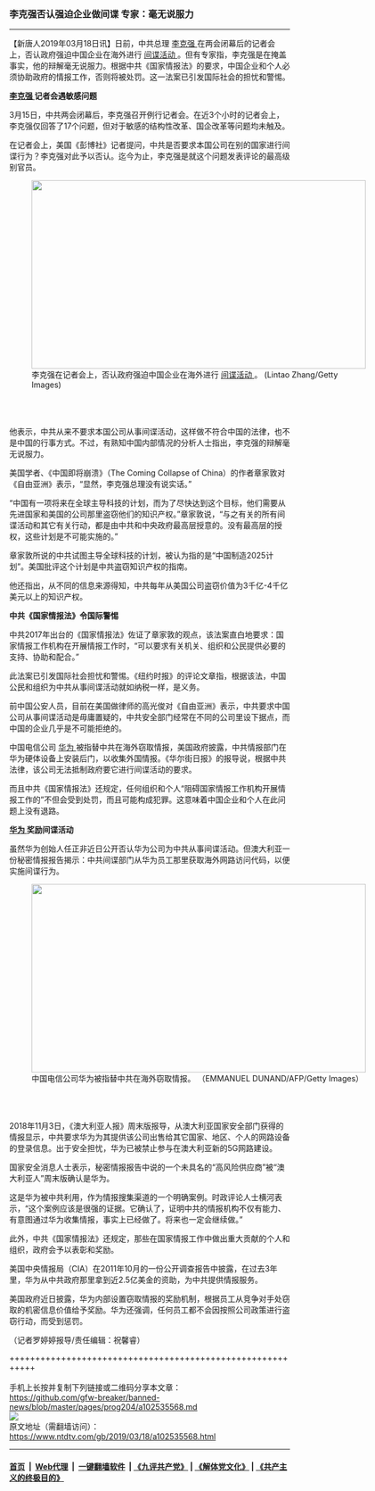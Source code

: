 ### 李克强否认强迫企业做间谍 专家：毫无说服力
------------------------

<div class="post_content" itemprop="articleBody">
 <p>
  【新唐人2019年03月18日讯】日前，中共总理
  <a href="https://www.ntdtv.com/gb/李克强.htm">
   李克强
  </a>
  在两会闭幕后的记者会上，否认政府强迫中国企业在海外进行
  <a href="https://www.ntdtv.com/gb/间谍活动.htm">
   间谍活动
  </a>
  。但有专家指，李克强是在掩盖事实，他的辩解毫无说服力。根据中共《国家情报法》的要求，中国企业和个人必须协助政府的情报工作，否则将被处罚。这一法案已引发国际社会的担忧和警惕。
 </p>
 <p>
  <strong>
   <a href="https://www.ntdtv.com/gb/李克强.htm">
    李克强
   </a>
   记者会遇敏感问题
  </strong>
 </p>
 <p>
  3月15日，中共两会闭幕后，李克强召开例行记者会。在近3个小时的记者会上，李克强仅回答了17个问题，但对于敏感的结构性改革、国企改革等问题均未触及。
 </p>
 <p>
  在记者会上，美国《彭博社》记者提问，中共是否要求本国公司在别的国家进行间谍行为？李克强对此予以否认。迄今为止，李克强是就这个问题发表评论的最高级别官员。
  <br/>
  <figure class="wp-caption alignnone" id="attachment_102534826" style="width: 600px">
   <img alt="" class="size-medium wp-image-102534826" height="338" src="https://www.ntdtv.com/assets/uploads/2019/03/gettyimages-1130643628-594x594-600x338.jpg" width="600">
    <br/><figcaption class="wp-caption-text">
     李克强在记者会上，否认政府强迫中国企业在海外进行
     <a href="https://www.ntdtv.com/gb/间谍活动.htm">
      间谍活动
     </a>
     。 (Lintao Zhang/Getty Images)
    </figcaption><br/>
   </img>
  </figure><br/>
  <br/>
  他表示，中共从来不要求本国公司从事间谍活动，这样做不符合中国的法律，也不是中国的行事方式。不过，有熟知中国内部情况的分析人士指出，李克强的辩解毫无说服力。
 </p>
 <p>
  美国学者、《中国即将崩溃》（The Coming Collapse of China）的作者章家敦对《自由亚洲》表示，“显然，李克强总理没有说实话。”
 </p>
 <p>
  “中国有一项将来在全球主导科技的计划，而为了尽快达到这个目标，他们需要从先进国家和美国的公司那里盗窃他们的知识产权。”章家敦说，“与之有关的所有间谍活动和其它有关行动，都是由中共和中央政府最高层授意的。没有最高层的授权，这些计划是不可能实施的。”
 </p>
 <p>
  章家敦所说的中共试图主导全球科技的计划，被认为指的是“中国制造2025计划”。美国批评这个计划是中共盗窃知识产权的指南。
 </p>
 <p>
  他还指出，从不同的信息来源得知，中共每年从美国公司盗窃价值为3千亿-4千亿美元以上的知识产权。
 </p>
 <p>
  <strong>
   中共《国家情报法》令国际警惕
  </strong>
 </p>
 <p>
  中共2017年出台的《国家情报法》佐证了章家敦的观点，该法案直白地要求：国家情报工作机构在开展情报工作时，“可以要求有关机关、组织和公民提供必要的支持、协助和配合。”
 </p>
 <p>
  此法案已引发国际社会担忧和警惕。《纽约时报》的评论文章指，根据该法，中国公民和组织为中共从事间谍活动就如纳税一样，是义务。
 </p>
 <p>
  前中国公安人员，目前在美国做律师的高光俊对《自由亚洲》表示，中共要求中国公司从事间谍活动是毋庸置疑的，中共安全部门经常在不同的公司里设下据点，而中国的企业几乎是不可能拒绝的。
 </p>
 <p>
  中国电信公司
  <a href="https://www.ntdtv.com/gb/华为.htm">
   华为
  </a>
  被指替中共在海外窃取情报，美国政府披露，中共情报部门在华为硬体设备上安装后门，以收集外国情报。《华尔街日报》的报导说，根据中共法律，该公司无法抵制政府要它进行间谍活动的要求。
 </p>
 <p>
  而且中共《国家情报法》还规定，任何组织和个人“阻碍国家情报工作机构开展情报工作的”不但会受到处罚，而且可能构成犯罪。这意味着中国企业和个人在此问题上没有退路。
 </p>
 <p>
  <strong>
   <a href="https://www.ntdtv.com/gb/华为.htm">
    华为
   </a>
   奖励间谍活动
  </strong>
 </p>
 <p>
  虽然华为创始人任正非近日公开否认华为公司为中共从事间谍活动。但澳大利亚一份秘密情报报告揭示：中共间谍部门从华为员工那里获取海外网路访问代码，以便实施间谍行为。
  <br/>
  <figure class="wp-caption alignnone" id="attachment_102535668" style="width: 600px">
   <img alt="" class="size-medium wp-image-102535668" height="338" src="https://www.ntdtv.com/assets/uploads/2019/03/gettyimages-1128728580-594x594-600x338.jpg" width="600">
    <br/><figcaption class="wp-caption-text">
     中国电信公司华为被指替中共在海外窃取情报。 （EMMANUEL DUNAND/AFP/Getty Images）
    </figcaption><br/>
   </img>
  </figure><br/>
  <br/>
  2018年11月3日，《澳大利亚人报》周末版报导，从澳大利亚国家安全部门获得的情报显示，中共要求华为为其提供该公司出售给其它国家、地区、个人的网路设备的登录信息。出于安全担忧，华为已被禁止参与在澳大利亚新的5G网路建设。
 </p>
 <p>
  国家安全消息人士表示，秘密情报报告中说的一个未具名的“高风险供应商”被“澳大利亚人”周末版确认是华为。
 </p>
 <p>
  这是华为被中共利用，作为情报搜集渠道的一个明确案例。时政评论人士横河表示，“这个案例应该是很强的证据。它确认了，证明中共的情报机构不仅有能力、有意图通过华为收集情报，事实上已经做了。将来也一定会继续做。”
 </p>
 <p>
  此外，中共《国家情报法》还规定，那些在国家情报工作中做出重大贡献的个人和组织，政府会予以表彰和奖励。
 </p>
 <p>
  美国中央情报局（CIA）在2011年10月的一份公开调查报告中披露，在过去3年里，华为从中共政府那里拿到近2.5亿美金的资助，为中共提供情报服务。
 </p>
 <p>
  美国政府近日披露，华为内部设置窃取情报的奖励机制，根据员工从竞争对手处窃取的机密信息价值给予奖励。华为还强调，任何员工都不会因按照公司政策进行盗窃行动，而受到惩罚。
 </p>
 <p>
  （记者罗婷婷报导/责任编辑：祝馨睿）
 </p>
 <div class="single_ad">
 </div>
</div>

+++++++++++++++++++++++++++++++++++++++++++++++++++++++++++<br/><br/>
手机上长按并复制下列链接或二维码分享本文章：<br/>
https://github.com/gfw-breaker/banned-news/blob/master/pages/prog204/a102535568.md <br/>
<a href='https://github.com/gfw-breaker/banned-news/blob/master/pages/prog204/a102535568.md'><img src='https://github.com/gfw-breaker/banned-news/blob/master/pages/prog204/a102535568.md.png'/></a> <br/>
原文地址（需翻墙访问）：https://www.ntdtv.com/gb/2019/03/18/a102535568.html


------------------------
#### [首页](https://github.com/gfw-breaker/banned-news/blob/master/README.md) &nbsp;|&nbsp; [Web代理](https://github.com/labour-camp/helloworld) &nbsp;|&nbsp; [一键翻墙软件](https://github.com/gfw-breaker/nogfw/blob/master/README.md) &nbsp;| [《九评共产党》](https://github.com/gfw-breaker/9ping.md/blob/master/README.md#九评之一评共产党是什么) | [《解体党文化》](https://github.com/gfw-breaker/jtdwh.md/blob/master/README.md) | [《共产主义的终极目的》](https://github.com/gfw-breaker/gczydzjmd.md/blob/master/README.md)

